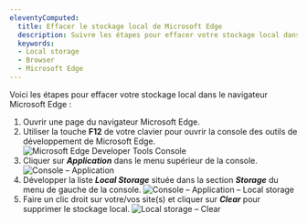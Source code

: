 ```yaml
---
eleventyComputed:
  title: Effacer le stockage local de Microsoft Edge
  description: Suivre les étapes pour effacer votre stockage local dans le navigateur Microsoft Edge.
  keywords:
  - Local storage
  - Browser
  - Microsoft Edge
---
```

Voici les étapes pour effacer votre stockage local dans le navigateur Microsoft Edge :

1. Ouvrir une page du navigateur Microsoft Edge.
1. Utiliser la touche **F12** de votre clavier pour ouvrir la console des outils de développement de Microsoft Edge.
![Microsoft Edge Developer Tools Console](https://cdnweb.devolutions.net/docs/docs_en_kb_KB4869.png)
1. Cliquer sur ***Application*** dans le menu supérieur de la console.
![Console – Application](https://cdnweb.devolutions.net/docs/docs_en_kb_KB4870.png)
1. Développer la liste ***Local Storage*** située dans la section ***Storage*** du menu de gauche de la console.
![Console – Application – Local storage](https://cdnweb.devolutions.net/docs/docs_en_kb_KB4871.png)
1. Faire un clic droit sur votre/vos site(s) et cliquer sur ***Clear*** pour supprimer le stockage local.
![Local storage – Clear](https://cdnweb.devolutions.net/docs/docs_en_kb_KB4872.png)

